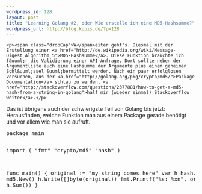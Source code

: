 ```yaml
--- 
wordpress_id: 128
layout: post
title: "Learning Golang #2, oder Wie erstelle ich eine MD5-Hashsumme?"
wordpress_url: http://blog.kopis.de/?p=128
---
```


    <p><span class="dropCap">W</span>eiter geht's. Diesmal mit der Erstellung einer <a href="http://de.wikipedia.org/wiki/Message-Digest_Algorithm_5">MD5-Hashsumme</a>. Diese Funktion brauchte ich f&uuml;r die Validierung einer API-Anfrage. Dort sollte neben der Argumentliste auch eine Hashsumme der Argumente plus einem geheimen Schl&uuml;ssel &uuml;bermittelt werden. Nach ein paar erfolglosen Versuchen, aus der <a href="http://golang.org/pkg/crypto/md5/">Package Documentation</a> schlau zu werden, <a href="http://stackoverflow.com/questions/2377881/how-to-get-a-md5-hash-from-a-string-in-golang">half mir (wieder einmal) Stackoverflow weiter</a>.</p>
<p>Das ist &uuml;brigens auch der schwierigste Teil von Golang bis jetzt: Herausfinden, welche Funktion man aus einem Package gerade ben&ouml;tigt und vor allem wie man sie aufruft.</p>
<p><span style="font-family: Times New Roman; font-size: medium;">
<div class="CodeRay">
  <div class="code"><pre>package main

import (
    &quot;fmt&quot;
    &quot;crypto/md5&quot;
    &quot;hash&quot;
)

func main() {
    original := &quot;my string comes here&quot;
    var h hash.Hash = md5.New()
    h.Write([]byte(original))
    fmt.Printf(&quot;%s: %xn&quot;, original, h.Sum())
}</pre></div>
</div>

</span></p>
  
